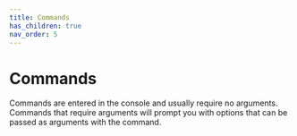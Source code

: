 ```yaml
---
title: Commands
has_children: true
nav_order: 5
---
```


# Commands

Commands are entered in the console and usually require no arguments. Commands that require arguments will prompt you with options that can be passed  as arguments with the command.